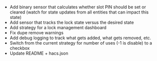 - Add binary sensor that calculates whether slot PIN should be set or cleared (watch for state updates from all entities that can impact this state)
- Add sensor that tracks the lock state versus the desired state
- Add strategy for a lock management dashboard
- Fix dupe remove warnings
- Add debug logging to track what gets added, what gets removed, etc.
- Switch from the current strategy for number of uses (-1 is disable) to a checkbox
- Update README + hacs.json
